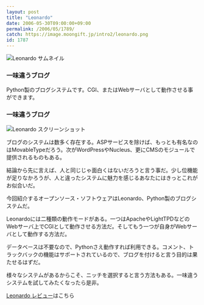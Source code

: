 ```yaml
---
layout: post
title: "Leonardo"
date: 2006-05-30T09:00:00+09:00
permalink: /2006/05/1789/
catch: https://image.moongift.jp/intro2/leonardo.png
id: 1787
---
```

 ![Leonardo サムネイル](https://image.moongift.jp/intro2/leonardo.t.png "Leonardo サムネイル")
  

### 一味違うブログ
  
Python製のブログシステムです。CGI、またはWebサーバとして動作させる事ができます。  
<!--more-->  

### 一味違うブログ
  

![Leonardo スクリーンショット](https://image.moongift.jp/intro2/leonardo.png "Leonardo スクリーンショット")

  

ブログのシステムは数多く存在する。ASPサービスを除けば、もっとも有名なのはMovableTypeだろう。次がWordPressやNucleus、更にCMSのモジュールで提供されるものもある。

  

結論から先に言えば、人と同じじゃ面白くはないだろうと言う事だ。少し位機能が足りなかろうが、人と違ったシステムに魅力を感じるあなたにはきっとこれがお似合いだ。

  

今回紹介するオープンソース・ソフトウェアはLeonardo、Python製のブログシステムだ。

  

Leonardoには二種類の動作モードがある。一つはApacheやLightTPDなどのWebサーバ上でCGIとして動作させる方法だ。そしてもう一つが自身がWebサーバとして動作する方法だ。

  

データベースは不要なので、Pythonさえ動作すれば利用できる。コメント、トラックバックの機能はサポートされているので、ブログを付けると言う目的は果たせるはずだ。

  

様々なシステムがあるからこそ、ニッチを選択すると言う方法もある。一味違うシステムを試してみたくなったら是非。

  

[Leonardo レビュー](http://oss.moongift.jp/review/i-1791.html)はこちら

